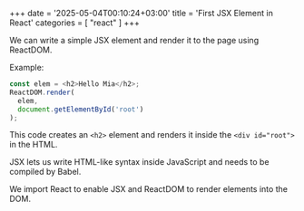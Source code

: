 +++
date = '2025-05-04T00:10:24+03:00'
title = 'First JSX Element in React'
categories = [ "react" ]
+++

We can write a simple JSX element and render it to the page using ReactDOM.

Example:

```javascript
const elem = <h2>Hello Mia</h2>;
ReactDOM.render(
  elem,
  document.getElementById('root')
);
```

This code creates an `<h2>` element and renders it inside the `<div id="root">` in the HTML.

JSX lets us write HTML-like syntax inside JavaScript and needs to be compiled by Babel.

We import React to enable JSX and ReactDOM to render elements into the DOM.